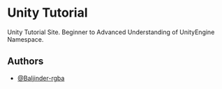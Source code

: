 
# Unity Tutorial

Unity Tutorial Site. 
Beginner to Advanced Understanding of UnityEngine Namespace.


## Authors

- [@Baljinder-rgba](https://www.github.com/Baljinder-rgba)

